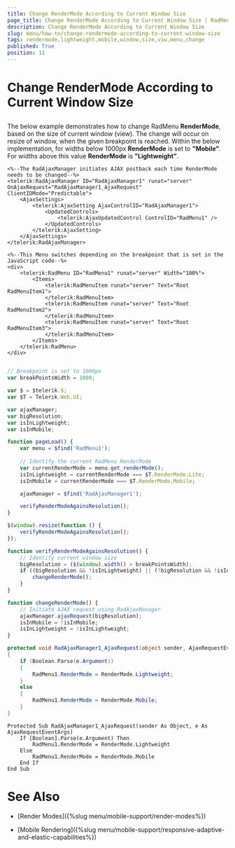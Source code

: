 ```yaml
---
title: Change RenderMode According to Current Window Size
page_title: Change RenderMode According to Current Window Size | RadMenu for ASP.NET AJAX Documentation
description: Change RenderMode According to Current Window Size
slug: menu/how-to/change-rendermode-according-to-current-window-size
tags: rendermode,lightweight,mobile,window,size,viw,menu,change
published: True
position: 11
---
```


# Change RenderMode According to Current Window Size

## 

The below example demonstrates how to change RadMenu **RenderMode**, based on the size of current window (view). The change will occur on resize of window, when the given breakpoint is reached. Within the below implementation, for widths below 1000px **RenderMode** is set to **"Mobile"**. For widths above this value **RenderMode** is **"Lightweight"**.

````ASP.NET
<%--The RadAjaxManager initiates AJAX postback each time RenderMode needs to be changed--%>
<telerik:RadAjaxManager ID="RadAjaxManager1" runat="server" OnAjaxRequest="RadAjaxManager1_AjaxRequest" ClientIDMode="Predictable">
	<AjaxSettings>
		<telerik:AjaxSetting AjaxControlID="RadAjaxManager1">
			<UpdatedControls>
				<telerik:AjaxUpdatedControl ControlID="RadMenu1" />
			</UpdatedControls>
		</telerik:AjaxSetting>
	</AjaxSettings>
</telerik:RadAjaxManager>

<%--This Menu switches depending on the breakpoint that is set in the JavaScript code--%>
<div>
	<telerik:RadMenu ID="RadMenu1" runat="server" Width="100%">
		<Items>
			<telerik:RadMenuItem runat="server" Text="Root RadMenuItem1">
			</telerik:RadMenuItem>
			<telerik:RadMenuItem runat="server" Text="Root RadMenuItem2">
			</telerik:RadMenuItem>
			<telerik:RadMenuItem runat="server" Text="Root RadMenuItem3">
			</telerik:RadMenuItem>
		</Items>
	</telerik:RadMenu>
</div>
````

````JavaScript

// Breakpoint is set to 1000px
var breakPointsWidth = 1000;

var $ = $telerik.$;
var $T = Telerik.Web.UI;

var ajaxManager;
var bigResolution;
var isInLightweight;
var isInMobile;

function pageLoad() {
    var menu = $find('RadMenu1');
	
	// Identify the current RadMenu RenderMode
    var currentRenderMode = menu.get_renderMode();
    isInLightweight = currentRenderMode === $T.RenderMode.Lite;
    isInMobile = currentRenderMode === $T.RenderMode.Mobile;

    ajaxManager = $find('RadAjaxManager1');

    verifyRenderModeAgainsResolution();
}

$(window).resize(function () {
    verifyRenderModeAgainsResolution();
});

function verifyRenderModeAgainsResolution() {
	// Identify current window size
    bigResolution = ($(window).width() > breakPointsWidth);
    if ((bigResolution && !isInLightweight) || (!bigResolution && !isInMobile)) {
        changeRenderMode();
    }
}

function changeRenderMode() {
	// Initiate AJAX request using RadAjaxManager
    ajaxManager.ajaxRequest(bigResolution);
    isInMobile = !isInMobile;
    isInLightweight = !isInLightweight;
}

````


````C#
protected void RadAjaxManager1_AjaxRequest(object sender, AjaxRequestEventArgs e)
{
	if (Boolean.Parse(e.Argument))
	{
		RadMenu1.RenderMode = RenderMode.Lightweight;
	}
	else
	{
		RadMenu1.RenderMode = RenderMode.Mobile;
	}
}
````
````VB.NET
Protected Sub RadAjaxManager1_AjaxRequest(sender As Object, e As AjaxRequestEventArgs)
	If [Boolean].Parse(e.Argument) Then
		RadMenu1.RenderMode = RenderMode.Lightweight
	Else
		RadMenu1.RenderMode = RenderMode.Mobile
	End If
End Sub
````


# See Also

 * [Render Modes]({%slug menu/mobile-support/render-modes%})

 * [Mobile Rendering]({%slug menu/mobile-support/responsive-adaptive-and-elastic-capabilities%})
